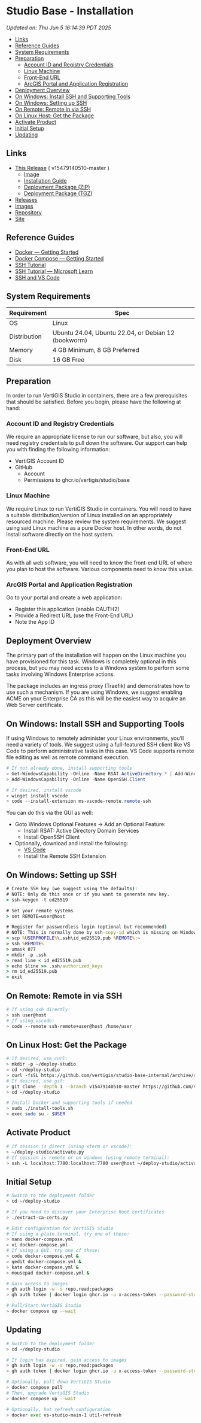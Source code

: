 # Studio Base - Installation
_Updated on: Thu Jun 5 16:14:39 PDT 2025_
- [Links](#links)
- [Reference Guides](#reference-guides)
- [System Requirements](#system-requirements)
- [Preparation](#preparation)
  - [Account ID and Registry
    Credentials](#account-id-and-registry-credentials)
  - [Linux Machine](#linux-machine)
  - [Front-End URL](#front-end-url)
  - [ArcGIS Portal and Application
    Registration](#arcgis-portal-and-application-registration)
- [Deployment Overview](#deployment-overview)
- [On Windows: Install SSH and Supporting
  Tools](#on-windows-install-ssh-and-supporting-tools)
- [On Windows: Setting up SSH](#on-windows-setting-up-ssh)
- [On Remote: Remote in via SSH](#on-remote-remote-in-via-ssh)
- [On Linux Host: Get the Package](#on-linux-host-get-the-package)
- [Activate Product](#activate-product)
- [Initial Setup](#initial-setup)
- [Updating](#updating)

## Links

- [This
  Release](https://github.com/vertigis/studio-base-internal/releases/v15479140510-master)
  ( v15479140510-master )
  - [Image](https://github.com/vertigis/studio-base-internal/pkgs/container/studio%2fbase%2finternal/432137482?tag=v15479140510-master)
  - [Installation Guide](https://github.com/)
  - [Deployment Package
    (ZIP)](https://github.com/vertigis/studio-base-internal/archive/refs/tags/v0-pr-13249732233.zip)
  - [Deployment Package
    (TGZ)](https://github.com/vertigis/studio-base-internal/archive/refs/tags/v0-pr-13249732233.tar.gz)
- [Releases](https://github.com/vertigis/studio-base-internal/releases)
- [Images](https://github.com/vertigis/studio-base-internal/pkgs/container/studio%2fbase%2finternal)
- [Repository](https://github.com/vertigis/studio-base-internal)
- [Site](https://vertigis.github.io/studio-base-internal/)

## Reference Guides

- [Docker — Getting Started](https://docs.docker.com/get-started/)
- [Docker Compose — Getting
  Started](https://docs.docker.com/compose/gettingstarted/)
- [SSH Tutorial](https://www.ssh.com/academy/ssh)
- [SSH Tutorial — Microsoft
  Learn](https://learn.microsoft.com/en-us/windows-server/administration/openssh/openssh_overview)
- [SSH and VS Code](https://code.visualstudio.com/docs/remote/ssh)

## System Requirements

| Requirement  | Spec                                                |
|--------------|-----------------------------------------------------|
| OS           | Linux                                               |
| Distribution | Ubuntu 24.04, Ubuntu 22.04, or Debian 12 (bookworm) |
| Memory       | 4 GB Minimum, 8 GB Preferred                        |
| Disk         | 16 GB Free                                          |

## Preparation

In order to run VertiGIS Studio in containers, there are a few
prerequisites that should be satisfied. Before you begin, please have
the following at hand:

### Account ID and Registry Credentials

We require an appropriate license to run our software, but also, you
will need registry credentials to pull down the software. Our support
can help you with finding the following information:

- VertiGIS Account ID
- GitHub
  - Account
  - Permissions to ghcr.io/vertigis/studio/base

### Linux Machine

We require Linux to run VertiGIS Studio in containers. You will need to
have a suitable distribution/version of Linux installed on an
appropriately resourced machine. Please review the system requirements.
We suggest using said Linux machine as a pure Docker host. In other
words, do not install software directly on the host system.

### Front-End URL

As with all web software, you will need to know the front-end URL of
where you plan to host the software. Various components need to know
this value.

### ArcGIS Portal and Application Registration

Go to your portal and create a web application:

- Register this application (enable OAUTH2)
- Provide a Redirect URL (use the Front-End URL)
- Note the App ID

## Deployment Overview

The primary part of the installation will happen on the Linux machine
you have provisioned for this task. Windows is completely optional in
this process, but you may need access to a Windows system to perform
some tasks involving Windows Enterprise actions.

The package includes an ingress proxy (Traefik) and demonstrates how to
use such a mechanism. If you are using Windows, we suggest enabling ACME
on your Enterprise CA as this will be the easiest way to acquire an Web
Server certificate.

## On Windows: Install SSH and Supporting Tools

If using Windows to remotely administer your Linux environments, you’ll
need a variety of tools. We suggest using a full-featured SSH client
like VS Code to perform administrative tasks in this case. VS Code
supports remote file editing as well as remote command execution.

``` powershell
# If not already done, install supporting tools
> Get-WindowsCapability -Online -Name RSAT.ActiveDirectory.* | Add-WindowsCapability -Online
> Add-WindowsCapability -Online -Name OpenSSH.Client

# If desired, install vscode
> winget install vscode
> code --install-extension ms-vscode-remote.remote-ssh
```

You can do this via the GUI as well:

- Goto Windows Optional Features -\> Add an Optional Feature:
  - Install RSAT: Active Directory Domain Services
  - Install OpenSSH Client
- Optionally, download and install the following:
  - [VS Code](https://code.visualstudio.com/download)
  - Install the Remote SSH Extension

## On Windows: Setting up SSH

``` cmd
# Create SSH key (we suggest using the defaults):
# NOTE: Only do this once or if you want to generate new key.
> ssh-keygen -t ed25519

# Set your remote systems
> set REMOTE=user@host

# Register for passwordless login (optional but recommended)
# NOTE: This is normally done by ssh-copy-id which is missing on Windows.
> scp %USERPROFILE%\.ssh\id_ed25519.pub %REMOTE%:~
> ssh %REMOTE%
> umask 077
> mkdir -p .ssh
> read line < id_ed25519.pub
> echo $line >> .ssh/authorized_keys
> rm id_ed25519.pub
> exit
```

## On Remote: Remote in via SSH

``` sh
# If using ssh directly:
> ssh user@host
# If using vscode:
> code --remote ssh-remote+user@host /home/user
```

## On Linux Host: Get the Package

``` bash
# If desired, use curl:
> mkdir -p ~/deploy-studio
> cd ~/deploy-studio
> curl -fsSL https://github.com/vertigis/studio-base-internal/archive/refs/tags/v15479140510-master.tar.gz | tar -xz
# If desired, use git:
> git clone --depth 1 --branch v15479140510-master https://github.com/vertigis/studio-base-internal ~/deploy-studio
> cd ~/deploy-studio

# Install Docker and supporting tools if needed
> sudo ./install-tools.sh
> exec sudo su - $USER
```

## Activate Product

``` sh
# If session is direct (using xterm or vscode):
> ~/deploy-studio/activate.py
# If session is remote or on windows (using remote terminal):
> ssh -L localhost:7780:localhost:7780 user@host ~/deploy-studio/activate.py
```

## Initial Setup

``` bash
# Switch to the deployment folder
> cd ~/deploy-studio

# If you need to discover your Enterprise Root certificates
> ./extract-ca-certs.py

# Edit configuration for VertiGIS Studio
# If using a plain terminal, try one of these:
> nano docker-compose.yml
> vi docker-compose.yml
# If using a GUI, try one of these:
> code docker-compose.yml &
> gedit docker-compose.yml &
> kate docker-compose.yml &
> mousepad docker-compose.yml &

# Gain access to images
> gh auth login -w -s repo,read:packages
> gh auth token | docker login ghcr.io -u x-access-token --password-stdin

# Pull/Start VertiGIS Studio
> docker compose up --wait
```

## Updating

``` bash
# Switch to the deployment folder
> cd ~/deploy-studio

# If login has expired, gain access to images
> gh auth login -w -s repo,read:packages
> gh auth token | docker login ghcr.io -u x-access-token --password-stdin

# Optionally, pull down VertiGIS Studio
> docker compose pull
# Then, upgrade VertiGIS Studio
> docker compose up --wait

# Optionally, hot refresh configuration
> docker exec vs-studio-main-1 util-refresh
```
